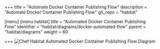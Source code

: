 +++
title = "Automate Docker Container Publishing Flow"
description = "Automate Docker Container Publishing Flow"
gh_repo = "habitat"

[menu]
  [menu.habitat]
    title = "Automated Docker Container Publishing Flow"
    identifier = "habitat/diagrams/docker-automated-flow"
    parent = "habitat/diagrams"
    weight = 60

+++
![Chef Habitat Automated Docker Container Publishing Flow Diagram](/images/habitat/habitat-automated-docker-container-publishing-flow.png)

